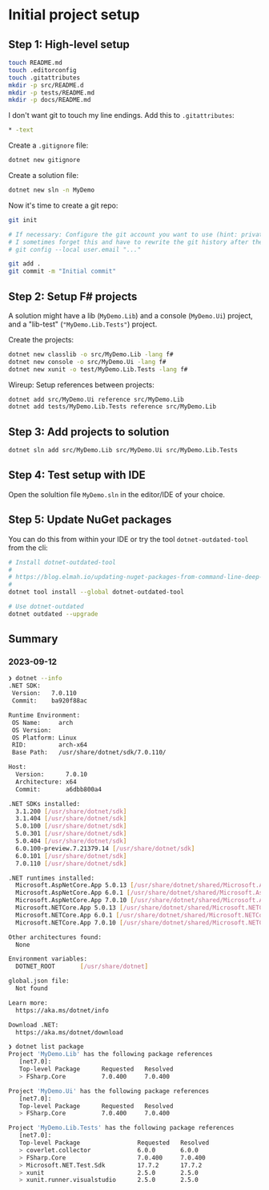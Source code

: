 # Initial project setup

## Step 1: High-level setup

```sh
touch README.md
touch .editorconfig
touch .gitattributes
mkdir -p src/README.d
mkdir -p tests/README.md
mkdir -p docs/README.md
```

I don't want git to touch my line endings. Add this to `.gitattributes`:

```sh
* -text
```

Create a `.gitignore` file:

```sh
dotnet new gitignore
```

Create a solution file:

```sh
dotnet new sln -n MyDemo
```

Now it's time to create a git repo:

```sh
git init

# If necessary: Configure the git account you want to use (hint: private vs work account)
# I sometimes forget this and have to rewrite the git history after the fact...
# git config --local user.email "..."

git add .
git commit -m "Initial commit"
```

## Step 2: Setup F# projects

A solution might have a lib (`MyDemo.Lib`) and a console (`MyDemo.Ui`) project, 
and a "lib-test" (`"MyDemo.Lib.Tests"`) project.

Create the projects:

```sh
dotnet new classlib -o src/MyDemo.Lib -lang f#
dotnet new console -o src/MyDemo.Ui -lang f#
dotnet new xunit -o test/MyDemo.Lib.Tests -lang f#
```

Wireup: Setup references between projects:

```sh
dotnet add src/MyDemo.Ui reference src/MyDemo.Lib 
dotnet add tests/MyDemo.Lib.Tests reference src/MyDemo.Lib 
```

## Step 3: Add projects to solution

```sh
dotnet sln add src/MyDemo.Lib src/MyDemo.Ui src/MyDemo.Lib.Tests
```

## Step 4: Test setup with IDE

Open the solultion file `MyDemo.sln` in the editor/IDE of your choice.

## Step 5: Update NuGet packages

You can do this from within your IDE or try the tool `dotnet-outdated-tool` from the cli:

```sh
# Install dotnet-outdated-tool
#
# https://blog.elmah.io/updating-nuget-packages-from-command-line-deep-dive/
#
dotnet tool install --global dotnet-outdated-tool

# Use dotnet-outdated
dotnet outdated --upgrade
```

## Summary

### 2023-09-12

```sh
❯ dotnet --info
.NET SDK:
 Version:   7.0.110
 Commit:    ba920f88ac

Runtime Environment:
 OS Name:     arch
 OS Version:
 OS Platform: Linux
 RID:         arch-x64
 Base Path:   /usr/share/dotnet/sdk/7.0.110/

Host:
  Version:      7.0.10
  Architecture: x64
  Commit:       a6dbb800a4

.NET SDKs installed:
  3.1.200 [/usr/share/dotnet/sdk]
  3.1.404 [/usr/share/dotnet/sdk]
  5.0.100 [/usr/share/dotnet/sdk]
  5.0.301 [/usr/share/dotnet/sdk]
  5.0.404 [/usr/share/dotnet/sdk]
  6.0.100-preview.7.21379.14 [/usr/share/dotnet/sdk]
  6.0.101 [/usr/share/dotnet/sdk]
  7.0.110 [/usr/share/dotnet/sdk]

.NET runtimes installed:
  Microsoft.AspNetCore.App 5.0.13 [/usr/share/dotnet/shared/Microsoft.AspNetCore.App]
  Microsoft.AspNetCore.App 6.0.1 [/usr/share/dotnet/shared/Microsoft.AspNetCore.App]
  Microsoft.AspNetCore.App 7.0.10 [/usr/share/dotnet/shared/Microsoft.AspNetCore.App]
  Microsoft.NETCore.App 5.0.13 [/usr/share/dotnet/shared/Microsoft.NETCore.App]
  Microsoft.NETCore.App 6.0.1 [/usr/share/dotnet/shared/Microsoft.NETCore.App]
  Microsoft.NETCore.App 7.0.10 [/usr/share/dotnet/shared/Microsoft.NETCore.App]

Other architectures found:
  None

Environment variables:
  DOTNET_ROOT       [/usr/share/dotnet]

global.json file:
  Not found

Learn more:
  https://aka.ms/dotnet/info

Download .NET:
  https://aka.ms/dotnet/download
```

```sh
❯ dotnet list package
Project 'MyDemo.Lib' has the following package references
   [net7.0]:
   Top-level Package      Requested   Resolved
   > FSharp.Core          7.0.400     7.0.400

Project 'MyDemo.Ui' has the following package references
   [net7.0]:
   Top-level Package      Requested   Resolved
   > FSharp.Core          7.0.400     7.0.400

Project 'MyDemo.Lib.Tests' has the following package references
   [net7.0]:
   Top-level Package                Requested   Resolved
   > coverlet.collector             6.0.0       6.0.0
   > FSharp.Core                    7.0.400     7.0.400
   > Microsoft.NET.Test.Sdk         17.7.2      17.7.2
   > xunit                          2.5.0       2.5.0
   > xunit.runner.visualstudio      2.5.0       2.5.0
```
